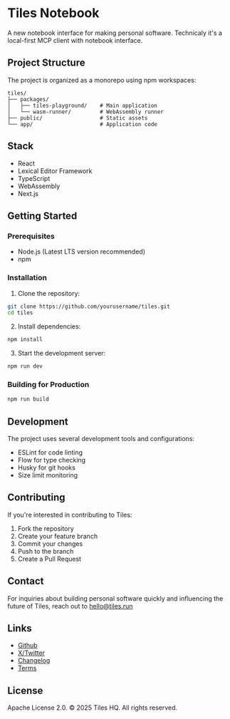 # Tiles Notebook

A new notebook interface for making personal software. Technicaly it's a local-first MCP client with notebook interface.

## Project Structure

The project is organized as a monorepo using npm workspaces:

```
tiles/
├── packages/
│   ├── tiles-playground/    # Main application
│   └── wasm-runner/         # WebAssembly runner
├── public/                  # Static assets
└── app/                     # Application code
```

## Stack

- React
- Lexical Editor Framework
- TypeScript
- WebAssembly
- Next.js

## Getting Started

### Prerequisites

- Node.js (Latest LTS version recommended)
- npm

### Installation

1. Clone the repository:
```bash
git clone https://github.com/yourusername/tiles.git
cd tiles
```

2. Install dependencies:
```bash
npm install
```

3. Start the development server:
```bash
npm run dev
```

### Building for Production

```bash
npm run build
```

## Development

The project uses several development tools and configurations:

- ESLint for code linting
- Flow for type checking
- Husky for git hooks
- Size limit monitoring

## Contributing

If you're interested in contributing to Tiles:

1. Fork the repository
2. Create your feature branch
3. Commit your changes
4. Push to the branch
5. Create a Pull Request

## Contact

For inquiries about building personal software quickly and influencing the future of Tiles, reach out to [hello@tiles.run](mailto:hello@tiles.run)

## Links

- [Github](https://github.com/tileshq/)
- [X/Twitter](https://x.com/tilesnotebook)
- [Changelog](https://tiles.run/shared/mWGnrJAefk-pVkcRGgFss)
- [Terms](https://tiles.run/shared/RYcEAFb16btn8a7SKx3bV)

## License

Apache License 2.0.
© 2025 Tiles HQ. All rights reserved. 

